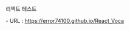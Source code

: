 <p>리액트 테스트</p>
<p>- URL : <a href="https://error74100.github.io/React_Voca" target="_blank">https://error74100.github.io/React_Voca</a></p>
